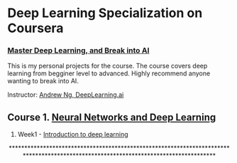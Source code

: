 # Deep Learning Specialization on Coursera
### [Master Deep Learning, and Break into AI](https://www.coursera.org/specializations/deep-learning)

This is my personal projects for the course. The course covers deep learning from begginer level to advanced. Highly recommend anyone wanting to break into AI. 

Instructor: [Andrew Ng, DeepLearning.ai]()

 ## Course 1. [Neural Networks and Deep Learning](https://www.youtube.com/watch?v=CS4cs9xVecg&list=PLkDaE6sCZn6Ec-XTbcX1uRg2_u4xOEky0)
 
1. Week1 - [Introduction to deep learning](https://github.com/rahulgrover99/Deep-Learning/tree/master/Neural%20Networks%20and%20Deep%20Learning)

<p align="center"> *************************************************************************************************************************************</p>
